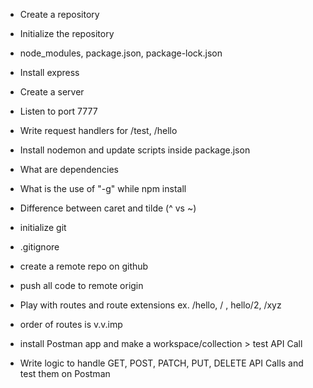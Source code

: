 - Create a repository
- Initialize the repository
- node_modules, package.json, package-lock.json
- Install express
- Create a server
- Listen to port 7777
- Write request handlers for /test, /hello
- Install nodemon and update scripts inside package.json
- What are dependencies
- What is the use of "-g" while npm install
- Difference between caret and tilde (^ vs ~)

- initialize git
- .gitignore
- create a remote repo on github
- push all code to remote origin
- Play with routes and route extensions ex. /hello, / , hello/2, /xyz
- order of routes is v.v.imp
- install Postman app and make a workspace/collection > test API Call
- Write logic to handle GET, POST, PATCH, PUT, DELETE API Calls and test them on Postman